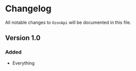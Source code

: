 # Changelog

All notable changes to `OzonApi` will be documented in this file.

## Version 1.0

### Added
- Everything

